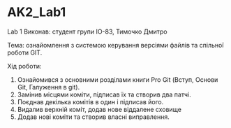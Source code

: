 # AK2_Lab1
Lab 1 
Виконав: студент групи ІО-83, Тимочко Дмитро

Тема: ознайомлення з системою керування версіями файлів та спільної роботи GIT.

Хід роботи:
1. Ознайомився з основними розділами книги Pro Git (Вступ, Основи Git, Галуження в git).
2. Замінив місцями коміти, підписав їх та створив два патчі.
3. Поєднав декілька комітів в один і підписав його.
4. Видалив верхній коміт, додав нове віддалене сховище
5. Додав нові коміти та створив власні виправлення.
